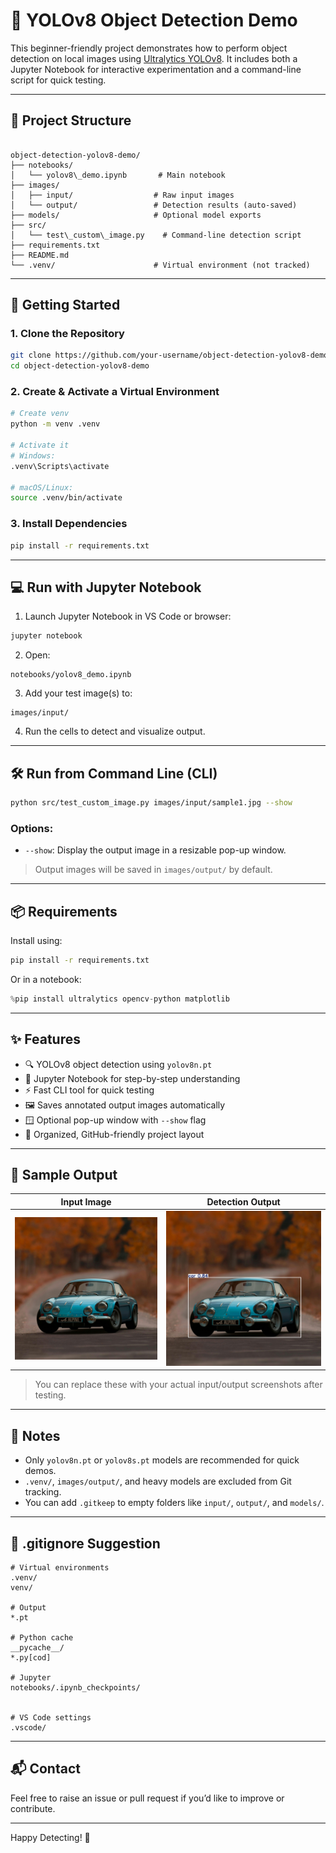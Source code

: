 # 🦾 YOLOv8 Object Detection Demo

This beginner-friendly project demonstrates how to perform object detection on local images using [Ultralytics YOLOv8](https://github.com/ultralytics/ultralytics). It includes both a Jupyter Notebook for interactive experimentation and a command-line script for quick testing.

---

## 📁 Project Structure

```

object-detection-yolov8-demo/
├── notebooks/
│   └── yolov8\_demo.ipynb       # Main notebook
├── images/
│   ├── input/                  # Raw input images
│   └── output/                 # Detection results (auto-saved)
├── models/                     # Optional model exports
├── src/
│   └── test\_custom\_image.py    # Command-line detection script
├── requirements.txt
├── README.md
└── .venv/                      # Virtual environment (not tracked)

````

---

## 🚀 Getting Started

### 1. Clone the Repository

```bash
git clone https://github.com/your-username/object-detection-yolov8-demo.git
cd object-detection-yolov8-demo
````

### 2. Create & Activate a Virtual Environment

```bash
# Create venv
python -m venv .venv

# Activate it
# Windows:
.venv\Scripts\activate

# macOS/Linux:
source .venv/bin/activate
```

### 3. Install Dependencies

```bash
pip install -r requirements.txt
```

---

## 💻 Run with Jupyter Notebook

1. Launch Jupyter Notebook in VS Code or browser:

```bash
jupyter notebook
```

2. Open:

```
notebooks/yolov8_demo.ipynb
```

3. Add your test image(s) to:

```
images/input/
```

4. Run the cells to detect and visualize output.

---

## 🛠️ Run from Command Line (CLI)

```bash
python src/test_custom_image.py images/input/sample1.jpg --show
```

### Options:

* `--show`: Display the output image in a resizable pop-up window.

> Output images will be saved in `images/output/` by default.

---

## 📦 Requirements

Install using:

```bash
pip install -r requirements.txt
```

Or in a notebook:

```python
%pip install ultralytics opencv-python matplotlib
```

---

## ✨ Features

* 🔍 YOLOv8 object detection using `yolov8n.pt`
* 🧪 Jupyter Notebook for step-by-step understanding
* ⚡ Fast CLI tool for quick testing
* 🖼️ Saves annotated output images automatically
* 🪟 Optional pop-up window with `--show` flag
* 📂 Organized, GitHub-friendly project layout

---

## 📸 Sample Output

| Input Image                        | Detection Output                            |
| ---------------------------------- | ------------------------------------------- |
| ![input](images/input/sample1.jpg) | ![output](images/output/sample1_output.jpg) |

> You can replace these with your actual input/output screenshots after testing.

---

## 📝 Notes

* Only `yolov8n.pt` or `yolov8s.pt` models are recommended for quick demos.
* `.venv/`, `images/output/`, and heavy models are excluded from Git tracking.
* You can add `.gitkeep` to empty folders like `input/`, `output/`, and `models/`.

---

## 🧹 .gitignore Suggestion

```
# Virtual environments
.venv/
venv/

# Output
*.pt

# Python cache
__pycache__/
*.py[cod]

# Jupyter
notebooks/.ipynb_checkpoints/


# VS Code settings
.vscode/
```

---

## 📬 Contact

Feel free to raise an issue or pull request if you’d like to improve or contribute.

---

Happy Detecting! 🚀

